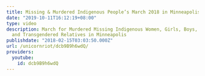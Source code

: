 ```yaml
---
title: Missing & Murdered Indigenous People’s March 2018 in Minneapolis (360)
date: "2019-10-11T16:12:19+08:00"
type: video
description: March for Murdered Missing Indigenous Women, Girls, Boys, Two-Spirit
  and Transgendered Relatives in Minneapolis
publishdate: "2018-02-15T03:03:50.000Z"
url: /unicornriot/dcb9B9h6wdQ/
providers:
  youtube:
    id: dcb9B9h6wdQ
---
```

